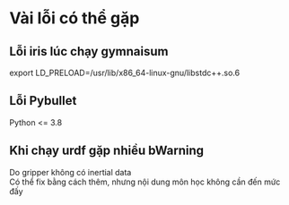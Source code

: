 # Vài lỗi có thể gặp

## Lỗi iris lúc chạy gymnaisum
export LD_PRELOAD=/usr/lib/x86_64-linux-gnu/libstdc++.so.6

## Lỗi Pybullet
Python <= 3.8

## Khi chạy urdf gặp nhiều bWarning
Do gripper không có inertial data  
Có thể fix bằng cách thêm, nhưng nội dung môn học không cần đến mức đấy 